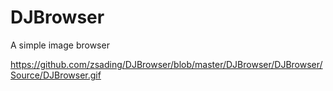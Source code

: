 # DJBrowser
A simple image browser

https://github.com/zsading/DJBrowser/blob/master/DJBrowser/DJBrowser/Source/DJBrowser.gif
